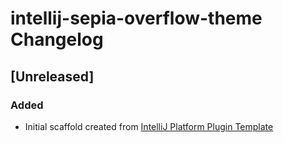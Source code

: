 <!-- Keep a Changelog guide -> https://keepachangelog.com -->

# intellij-sepia-overflow-theme Changelog

## [Unreleased]
### Added
- Initial scaffold created from [IntelliJ Platform Plugin Template](https://github.com/JetBrains/intellij-platform-plugin-template)
